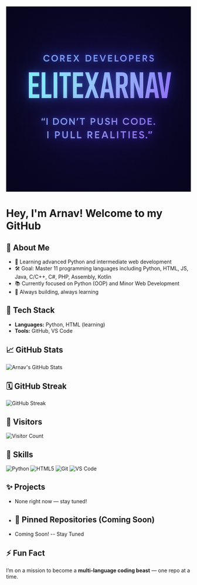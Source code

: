 ![Banner](https://github.com/EliteXArnav/EliteXArnav/blob/af003c60e6d1fc38bd67f2c4422bc1e234f25b8d/Banner.png)

# Hey, I'm Arnav! Welcome to my GitHub

## 🚀 About Me
- 🧠 Learning advanced Python and  intermediate web development   
- 🛠️ Goal: Master 11 programming languages including Python, HTML, JS, Java, C/C++, C#, PHP, Assembly, Kotlin  
- 📚 Currently focused on Python (OOP)  and Minor Web Development 
- 🌱 Always building, always learning  

## 🔧 Tech Stack
- **Languages:** Python, HTML (learning)  
- **Tools:** GitHub, VS Code  

## 📈 GitHub Stats
![Arnav's GitHub Stats](https://github-readme-stats.vercel.app/api?username=EliteXArnav&show_icons=true&theme=radical)

## 🗓️ GitHub Streak
![GitHub Streak](https://streak-stats.demolab.com?user=EliteXArnav&theme=radical&hide_border=true)

## 👥 Visitors
![Visitor Count](https://komarev.com/ghpvc/?username=EliteXArnav&label=Profile+Views&color=blueviolet&style=flat)

## 🧠 Skills

![Python](https://img.shields.io/badge/Python-3670A0?style=for-the-badge&logo=python&logoColor=white)
![HTML5](https://img.shields.io/badge/HTML5-E34F26?style=for-the-badge&logo=html5&logoColor=white)
![Git](https://img.shields.io/badge/Git-F05032?style=for-the-badge&logo=git&logoColor=white)
![VS Code](https://img.shields.io/badge/VS%20Code-007ACC?style=for-the-badge&logo=visual-studio-code&logoColor=white)

## ✨ Projects
- None right now — stay tuned!

- ## 📌 Pinned Repositories (Coming Soon)
- Coming Soon! -- Stay Tuned 

## ⚡ Fun Fact
I’m on a mission to become a **multi-language coding beast** — one repo at a time.
